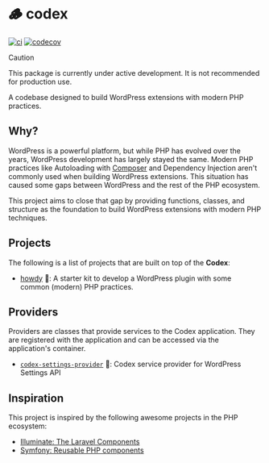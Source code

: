 # 🪵 codex

[![ci](https://github.com/syntatis/codex/actions/workflows/ci.yml/badge.svg)](https://github.com/syntatis/codex/actions/workflows/ci.yml) [![codecov](https://codecov.io/gh/syntatis/codex/graph/badge.svg?token=9Y9PU6IOA8)](https://codecov.io/gh/syntatis/codex)

> [!CAUTION]
> This package is currently under active development. It is not recommended for production use.

A codebase designed to build WordPress extensions with modern PHP practices.

## Why?

WordPress is a powerful platform, but while PHP has evolved over the years, WordPress development has largely stayed the same. Modern PHP practices like Autoloading with [Composer](https://getcomposer.org) and Dependency Injection aren't commonly used when building WordPress extensions. This situation has caused some gaps between WordPress and the rest of the PHP ecosystem.

This project aims to close that gap by providing functions, classes, and structure as the foundation to build WordPress extensions with modern PHP techniques.

## Projects

The following is a list of projects that are built on top of the **Codex**:

- [howdy](https://github.com/syntatis/howdy) 🧪: A starter kit to develop a WordPress plugin with some common (modern) PHP practices.


## Providers

Providers are classes that provide services to the Codex application. They are registered with the application and can be accessed via the application's container.

- [`codex-settings-provider`](https://github.com/syntatis/codex-settings-provider) 🧪: Codex service provider for WordPress Settings API

## Inspiration

This project is inspired by the following awesome projects in the PHP ecosystem:

- [Illuminate: The Laravel Components](https://github.com/illuminate)
- [Symfony: Reusable PHP components](https://github.com/symfony)

